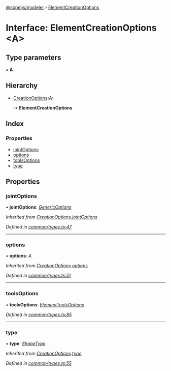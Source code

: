 [@sbpmjs/modeler](../README.md) › [ElementCreationOptions](elementcreationoptions.md)

# Interface: ElementCreationOptions <**A**>

## Type parameters

▪ **A**

## Hierarchy

* [CreationOptions](creationoptions.md)‹A›

  ↳ **ElementCreationOptions**

## Index

### Properties

* [jointOptions](elementcreationoptions.md#jointoptions)
* [options](elementcreationoptions.md#options)
* [toolsOptions](elementcreationoptions.md#toolsoptions)
* [type](elementcreationoptions.md#type)

## Properties

###  jointOptions

• **jointOptions**: *[GenericOptions](genericoptions.md)*

*Inherited from [CreationOptions](creationoptions.md).[jointOptions](creationoptions.md#jointoptions)*

*Defined in [common/types.ts:47](https://github.com/mkolodiy/sbpmjs/blob/56eff71/packages/sbpm-modeler/lib/common/types.ts#L47)*

___

###  options

• **options**: *A*

*Inherited from [CreationOptions](creationoptions.md).[options](creationoptions.md#options)*

*Defined in [common/types.ts:51](https://github.com/mkolodiy/sbpmjs/blob/56eff71/packages/sbpm-modeler/lib/common/types.ts#L51)*

___

###  toolsOptions

• **toolsOptions**: *[ElementToolsOptions](elementtoolsoptions.md)*

*Defined in [common/types.ts:85](https://github.com/mkolodiy/sbpmjs/blob/56eff71/packages/sbpm-modeler/lib/common/types.ts#L85)*

___

###  type

• **type**: *[ShapeType](../enums/shapetype.md)*

*Inherited from [CreationOptions](creationoptions.md).[type](creationoptions.md#type)*

*Defined in [common/types.ts:55](https://github.com/mkolodiy/sbpmjs/blob/56eff71/packages/sbpm-modeler/lib/common/types.ts#L55)*
